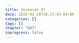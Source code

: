 ```yaml
---
title: Jeremiah 47
date: 2020-03-28T20:27:43-04:00
categories: []
tags: []
chapter: "047"
inprogress: false
---
```



